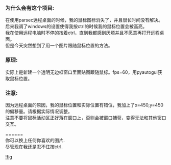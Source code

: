 ### 为什么会有这个项目:
在使用parsec远程桌面的时候，我的鼠标图标消失了，并且很长时间没有解决。<br>
后来我调了windows的设置使得我按ctrl的时候我的鼠标位置会被高亮。<br>
我在使用远程电脑时不停的按着ctrl，直到我都感到厌烦并且不愿意再打开远程桌面。<br>
但是今天突然想到了用一个图片跟随鼠标位置的方法。 <br>
### 原理:
实际上是新建一个透明无边框窗口里面贴图跟随鼠标。fps=60，用pyautogui获取鼠标位置。<br>
### 注意:
因为远程桌面的原因，我的鼠标位置和实际位置有错位，我加上了x=450,y=450的偏移量。请根据实际情况调整。<br>
注意不要将鼠标活动区正好落在窗口上，否则会被窗口捕获，变得无法和其他窗口交互。<br>

======<br>
你可以换上任何你喜欢的图片. <br>
尽管现在我还是忍不住按ctrl. <br>

[!fig](https://github.com/MrXnneHang/Custom_Mouse_Image/blob/master/fig/fig1.png)
